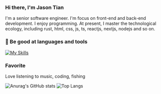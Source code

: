 ### Hi there, I'm Jason Tian

I'm a senior software engineer. I'm focus on front-end and back-end development. I enjoy programming. At present, I master the technological ecology, including rust, html, css, js, ts, reactjs, nextjs, nodejs and so on.

### 🔨  Be good at languages and tools
[![My Skills](https://skillicons.dev/icons?i=rust,ts,js,nodejs,react,nextjs,prisma,mongodb,graphql,html,css&perline=6)](https://skillicons.dev)

### Favorite
Love listening to music, coding, fishing
<!--
**yikejason/yikejason** is a ✨ _special_ ✨ repository because its `README.md` (this file) appears on your GitHub profile.

Here are some ideas to get you started:

- 🔭 I’m currently working on ...
- 🌱 I’m currently learning ...
- 👯 I’m looking to collaborate on ...
- 🤔 I’m looking for help with ...
- 💬 Ask me about ...
- 📫 How to reach me: ...
- 😄 Pronouns: ...
- ⚡ Fun fact: ...
-->
![Anurag's GitHub stats](https://github-readme-stats.vercel.app/api?username=yikejason&show_icons=true&hide_rank=true&hide_title=true)
![Top Langs](https://github-readme-stats.vercel.app/api/top-langs/?username=yikejason&layout=compact)



